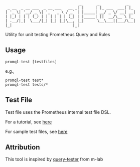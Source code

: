 ```
                                 _       _            _
 _ __  _ __ ___  _ __ ___   __ _| |     | |_ ___  ___| |_
| '_ \| '__/ _ \| '_ ` _ \ / _` | |_____| __/ _ \/ __| __|
| |_) | | | (_) | | | | | | (_| | |_____| ||  __/\__ \ |_
| .__/|_|  \___/|_| |_| |_|\__, |_|      \__\___||___/\__|
|_|                           |_|

```

Utility for unit testing Prometheus Query and Rules

Usage
-----

    promql-test [testfiles]

e.g.,

    promql-test test*
    promql-test tests/*


Test File
---------

Test file uses the Prometheus internal test file DSL.

For a tutorial, see [here](https://github.com/m-lab/prometheus-support/blob/master/cmd/query_tester/README.md)

For sample test files, see [here](https://github.com/prometheus/prometheus/blob/master/promql/testdata/)

Attribution
-----------

This tool is inspired by [query-tester](https://github.com/m-lab/prometheus-support/tree/master/cmd/query_tester) from m-lab
